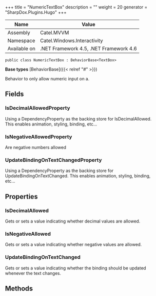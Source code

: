 

+++
title = "NumericTextBox" 
description = ""
weight = 20
generator = "SharpDox.Plugins.Hugo"
+++

Name|Value
---|---
Assembly|Catel.MVVM
Namespace|Catel.Windows.Interactivity
Available on|.NET Framework 4.5, .NET Framework 4.6

```
public class NumericTextBox : BehaviorBase<TextBox>
```

**Base types**
[BehaviorBase]({{< relref "#" >}})

Behavior to only allow numeric input on a.

## Fields

### IsDecimalAllowedProperty

Using a DependencyProperty as the backing store for IsDecimalAllowed. This enables animation, styling, binding, etc...

### IsNegativeAllowedProperty

Are negative numbers allowed

### UpdateBindingOnTextChangedProperty

Using a DependencyProperty as the backing store for UpdateBindingOnTextChanged. This enables animation, styling, binding, etc...

## Properties

### IsDecimalAllowed

Gets or sets a value indicating whether decimal values are allowed.

### IsNegativeAllowed

Gets or sets a value indicating whether negative values are allowed.

### UpdateBindingOnTextChanged

Gets or sets a value indicating whether the binding should be updated whenever the text changes.

## Methods

